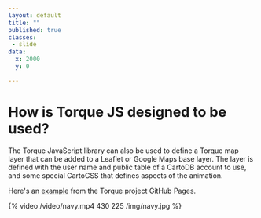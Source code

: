 ```yaml
---
layout: default
title: ""
published: true
classes:
 - slide
data:
  x: 2000
  y: 0

---
```


# How is Torque JS designed to be used? #

The Torque JavaScript library can also be used to define a Torque map layer that can be added to
a Leaflet or Google Maps base layer.  The layer is defined with the user name and public table of a 
CartoDB account to use, and some special CartoCSS that defines aspects of the animation.

Here's an [example](http://cartodb.github.io/torque/examples/navy_leaflet) from the Torque project GitHub Pages.

{% video /video/navy.mp4 430 225 /img/navy.jpg %}
